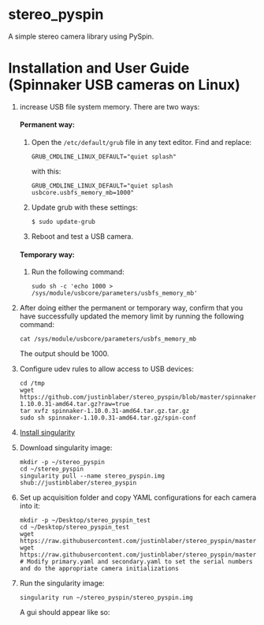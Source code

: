 # stereo_pyspin
A simple stereo camera library using PySpin.

# Installation and User Guide (Spinnaker USB cameras on Linux)

1) increase USB file system memory. There are two ways:

   #### Permanent way:

   1. Open the `/etc/default/grub` file in any text editor. Find and replace:
    
      `GRUB_CMDLINE_LINUX_DEFAULT="quiet splash"`
    
      with this:
   
      `GRUB_CMDLINE_LINUX_DEFAULT="quiet splash usbcore.usbfs_memory_mb=1000"`

   2. Update grub with these settings:

      `$ sudo update-grub`

   3. Reboot and test a USB camera.

   #### Temporary way:

   1. Run the following command:

      `sudo sh -c 'echo 1000 > /sys/module/usbcore/parameters/usbfs_memory_mb'`

2) After doing either the permanent or temporary way, confirm that you have successfully updated the memory limit by running the following command:

   `cat /sys/module/usbcore/parameters/usbfs_memory_mb`
   
   The output should be 1000.
   
3) Configure udev rules to allow access to USB devices:
   
   ```
   cd /tmp
   wget https://github.com/justinblaber/stereo_pyspin/blob/master/spinnaker-1.10.0.31-amd64.tar.gz?raw=true
   tar xvfz spinnaker-1.10.0.31-amd64.tar.gz.tar.gz
   sudo sh spinnaker-1.10.0.31-amd64.tar.gz/spin-conf
   ```

4) [Install singularity](https://singularity.lbl.gov/install-linux)

5) Download singularity image:

   ```
   mkdir -p ~/stereo_pyspin
   cd ~/stereo_pyspin
   singularity pull --name stereo_pyspin.img shub://justinblaber/stereo_pyspin
   ```

6) Set up acquisition folder and copy YAML configurations for each camera into it:

   ```
   mkdir -p ~/Desktop/stereo_pyspin_test
   cd ~/Desktop/stereo_pyspin_test
   wget https://raw.githubusercontent.com/justinblaber/stereo_pyspin/master/primary.yaml
   wget https://raw.githubusercontent.com/justinblaber/stereo_pyspin/master/secondary.yaml
   # Modify primary.yaml and secondary.yaml to set the serial numbers and do the appropriate camera initializations
   ```
   
7) Run the singularity image:

   `singularity run ~/stereo_pyspin/stereo_pyspin.img`
   
   A gui should appear like so:

